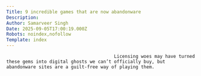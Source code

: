 ```yaml
---
Title: 9 incredible games that are now abandonware
Description: 
Author: Samarveer Singh
Date: 2025-09-05T17:00:19.000Z
Robots: noindex,nofollow
Template: index
---
```


                                            Licensing woes may have turned these gems into digital ghosts we can’t officially buy, but abandonware sites are a guilt-free way of playing them.
                                        